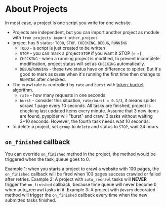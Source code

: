 About Projects
==============

In most case, a project is one script you write for one website.

* Projects are independent, but you can import another project as module with `from projects import other_project`
* project has 5 status: `TODO`, `STOP`, `CHECKING`, `DEBUG`, `RUNNING`
    - `TODO` - a script is just created to be written
    - `STOP` - you can mark a project `STOP` if you want it STOP (= =).
    - `CHECKING` - when a running project is modified, to prevent incomplete modification, project status will set as `CHECKING` automatically.
    - `DEBUG`/`RUNNING` -  these two status have on difference to spider. But it's good to mark as `DEBUG` when it's running the first time then change to `RUNNING` after checked.
* The crawl rate is controlled by `rate` and `burst` with [token-bucket](http://en.wikipedia.org/wiki/Token_bucket) algorithm.
    - `rate` - how many requests in one seconds
    - `burst` - consider this situation, `rate/burst = 0.1/3`, it means spider scrawl 1 page every 10 seconds. All tasks are finished, project is checking last updated items every minute. Assume that 3 new items are found, pyspider will "burst" and crawl 3 tasks without waiting 3*10 seconds. However, the fourth task needs wait 10 seconds.
* to delete a project, set `group` to `delete` and status to `STOP`, wait 24 hours.


`on_finished` callback
--------------------
You can override `on_finished` method in the project, the method would be triggered when the task_queue goes to 0.

Example 1: when you starts a project to crawl a website with 100 pages, the `on_finished` callback will be fired when 100 pages success crawled or failed after retries.
Example 2: A project with `auto_recrawl` tasks will **NEVER** trigger the `on_finished` callback, because time queue will never become 0 when auto_recrawl tasks in it.
Example 3: A project with `@every` decorated method will trigger the `on_finished` callback every time when the new submitted tasks finished.